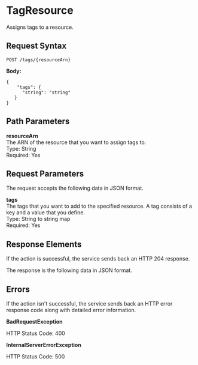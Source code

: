 # TagResource<a name="tag-resource"></a>

Assigns tags to a resource\.

## Request Syntax<a name="tag-resource-request-syntax"></a>

```
POST /tags/{resourceArn}
```

**Body:**

```
{
    "tags": { 
      "string": "string" 
   }
}
```

## Path Parameters<a name="tag-resource-path-parameters"></a>

**resourceArn**  
The ARN of the resource that you want to assign tags to\.  
Type: String  
Required: Yes

## Request Parameters<a name="tag-resource-request-parameters"></a>

The request accepts the following data in JSON format\.

**tags**  
The tags that you want to add to the specified resource\. A tag consists of a key and a value that you define\.   
Type: String to string map  
Required: Yes

## Response Elements<a name="tag-resource-response-parameters"></a>

If the action is successful, the service sends back an HTTP 204 response\.

 The response is the following data in JSON format\.

## Errors<a name="tag-resource-errors"></a>

If the action isn't successful, the service sends back an HTTP error response code along with detailed error information\.

**BadRequestException**

HTTP Status Code: 400 

**InternalServerErrorException**

HTTP Status Code: 500 